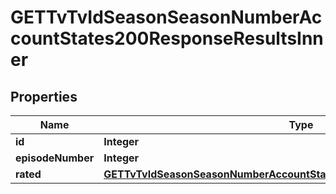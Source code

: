 

# GETTvTvIdSeasonSeasonNumberAccountStates200ResponseResultsInner


## Properties

| Name | Type | Description | Notes |
|------------ | ------------- | ------------- | -------------|
|**id** | **Integer** |  |  [optional] |
|**episodeNumber** | **Integer** |  |  [optional] |
|**rated** | [**GETTvTvIdSeasonSeasonNumberAccountStates200ResponseResultsInnerRated**](GETTvTvIdSeasonSeasonNumberAccountStates200ResponseResultsInnerRated.md) |  |  [optional] |



